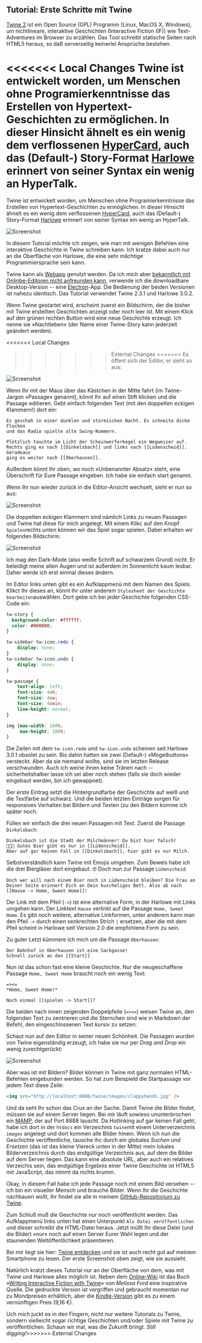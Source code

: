 ## Tutorial: Erste Schritte mit Twine

[Twine 2](http://cognitiones.kantel-chaos-team.de/multimedia/spieleprogrammierung/twine2.html) ist ein Open Source (GPL) Programm (Linux, MacOS X, Windows), um nichtlineare, interaktive Geschichten (Interactive Fiction (IF)) wie Text-Adventures im Browser zu erzählen. Das Tool schreibt statische Seiten nach HTML5 heraus, so daß serverseitig keinerlei Ansprüche bestehen.

<<<<<<< Local Changes
Twine ist entwickelt worden, um Menschen ohne Programierkenntnisse das Erstellen von Hypertext-Geschichten zu ermöglichen. In dieser Hinsicht ähnelt es ein wenig dem verflossenen [HyperCard](http://cognitiones.kantel-chaos-team.de/programmierung/hypercard.html), auch das (Default-) Story-Format [Harlowe](https://twine2.neocities.org/) erinnert von seiner Syntax ein wenig an HyperTalk.
=======
Twine ist entwickelt worden, um Menschen ohne Programierkenntnisse das Erstellen von Hypertext-Geschichten zu ermöglichen. In dieser Hinsicht ähnelt es ein wenig dem verflossenen [HyperCard](http://cognitiones.kantel-chaos-team.de/programmierung/hypercard.html), auch das (Default-) Story-Format [Harlowe](https://twine2.neocities.org/) erinnert von seiner Syntax ein wenig an HyperTalk.

![Screenshot](images/twineentdecken.jpg)

In diesem Tutorial möchte ich zeigen, wie man mit wenigen Befehlen eine interaktive Geschichte in Twine schreiben kann. Ich kratze dabei auch nur an die Oberfläche von Harlowe, die eine sehr mächtige Programmiersprache sein kann.

Twine kann als [Webapp](http://twinery.org/2/#!/stories) genutzt werden. Da ich mich aber [bekanntlich mit Onlinbe-Editoren nicht anfreunden kann](http://blog.schockwellenreiter.de/2019/08/2019081901.html), verwende ich die downloadbare Desktop-Version -- eine [Electron](http://cognitiones.kantel-chaos-team.de/webworking/frameworks/electron.html)-App. Die Bedienung der beiden Versionen ist nahezu identisch. Das Tutorial verwendet Twine 2.3.1 und Harlowe 3.0.2.

Wenn Twine gestartet wird, erscheint zuerst ein Bildschirm, der die bisher mit Twine erstellten Geschichten anzeigt oder noch leer ist. Mit einem Klick auf den grünen rechten Button wird eine neue Geschichte erzeugt. Ich nenne sie »Nachtleben« (der Name einer Twine-Story kann jederzeit geändert werden).

<<<<<<< Local Changes
>>>>>>> External Changes
=======
Es öffent sich der Editor, er sieht so aus:

![Screenshot](images/nachtleben01.jpg)

Wenn Ihr mit der Maus über das Kästchen in der Mitte fahrt (im Twine-Jargon »Passage« genannt), könnt Ihr auf einen Stift klicken und die Passage editieren. Gebt einfach folgenden Text (mit den doppelten eckigen Klammern!) dort ein:

~~~
Es geschah in einer dunklen und stürmischen Nacht. Es schneite dicke Flocken
und das Radio spielte alte Swing-Nummern.

Plötzlich tauchte im Licht der Scheinwerferkegel ein Wegweiser auf.
Rechts ging es nach [[Dinkelsbach]] und links nach [[Lüdenscheid]]. Geradeaus
ging es weiter nach [[Oberhausen]].
~~~

Außerdem könnt Ihr oben, wo noch »Unbenannter Absatz« steht, eine Überschrift für Eure Passage eingeben. Ich habe sie einfach start genannt.

Wenn Ihr nun wieder zurück in die Editor-Ansicht wechselt, sieht er nun so aus:

![Screenshot](images/nachtleben02.jpg)

Die doppelten eckigen Klammern sind nämlich Links zu neuen Passagen und Twine hat diese für mich angelegt. Mit einem Klikc auf den Knopf `Spielen`rechts unten können wir das Spiel sogar spielen. Dabei erhalten wir folgenden Bildschirm:

![Screenshot](images/nachtleben03.jpg)

Ich mag den Dark-Mode (also weiße Schrift auf schwarzem Grund) nicht. Er beleidigt meine alten Augen und ist außerdem im Sonnenlicht kaum lesbar. Daher werde ich erst einmal dieses ändern.

Im Editor links unten gibt es ein Aufklappmenü mit dem Namen des Spiels. Klikct Ihr dieses an, könnt Ihr unter anderem `Stylesheet der Geschichte bearbeiten`auswählen. Dort gebe ich bei jeder Geschichte folgenden CSS-Code ein:

~~~css
tw-story {
  background-color: #ffffff;
  color: #000000;
}

tw-sidebar tw-icon.redo {
	display: none;
}
tw-sidebar tw-icon.undo {
	display: none;
}

tw-passage {
	text-align: left; 
	font-size: 4vh;
	font-size: 4vw;
	font-size: 4vmin;
	line-height: normal;
}

img {max-width: 100%;
     max-height: 100%;
}
~~~

Die Zeilen mit dem `tw-icon.redo` und `tw-icon.undo` scheinen seit Harlowe 3.0.1 obsolet zu sein. Bis dahin hatten sie zwei (Default-) »Mogelbuttons« versteckt. Aber da sie niemand wollte, sind sie im letzten Release verschwunden. Auch ich weine ihnen keine Tränen nach -- sicherheitshalber lasse ich sei aber noch stehen (falls sie doch wieder eingebaut werden, bin ich gewappnet).

Der erste Eintrag setzt die Hintergrundfarbe der Geschichte auf weiß und die Textfarbe auf schwarz. Und die beiden letzten Einträge sorgen für responsives Verhalten bei Bildern und Texten (zu den Bildern komme ich später noch.

Füllen wir einfach die drei neuen Passagen mit Text. Zuerst die Passage `Dinkelsbach`:

~~~
Dinkelsbach ist die Stadt der Milchmänner! Du bist hier falsch!
🍺🍺🍺 Gutes Bier gibt es nur in [[Lüdenscheid]].
Aber auf gar keinen Fall in [[Dinkelsbach]], hier gibt es nur Milch.
~~~

Selbstverständlich kann Twine mit Emojis umgehen. Zum Beweis habe ich die drei Biergläser dort eingebaut. 🤓 Doch nun zur Passage `Lüdenscheid`:

~~~
Doch wer will nach einem Bier noch in Lüdenscheid bleiben? Die Frau an Deiner Seite erinnert Dich an Dein kuscheliges Bett. Also ab nach [[Hause -> Home, Sweet Home]]!
~~~

Der Link mit dem Pfeil (`->`) ist eine alternative Form, in der Harlowe mit Links umgehen kann. Der Linktext `Hause` verlinkt auf die Passage `Home, Sweet Home`. Es gibt noch weitere, alternative Linkformen, unter anderem kann man den Pfeil `->` durch einen senkrechten Strich `|` ersetzen, aber die mit dem Pfeil scheint in Harlowe seit Version 2.0 die empfohlene Form zu sein.

Zu guter Letzt kümmere ich mich um die Passage `Oberhausen`:

~~~
Der Bahnhof in Oberhausen ist eine Sackgasse!
Schnell zurück an den [[Start]]
~~~

Nun ist das schon fast eine kleine Geschichte. Nur die neugeschaffene Passage `Home, Sweet Home` braucht noch ein wenig Text:

~~~
=><=
*Home, Sweet Home!*

Noch einmal [[spielen -> Start]]?
~~~

Die beiden nach innen zeigenden Doppelpfeile (`=><=`) weisen Twine an, den folgenden Text zu zentrieren und die Sternchen sind wie in Markdown der Befehl, den eingeschlossenen Text *kursiv* zu setzen.

Schaut nun auf den Editor in seiner neuen Schönheit. Die Passagen wurden von Twine eigenständig erzeugt, ich habe sie nur per *Drag and Drop* ein wenig zurechtgerückt:

![Screenshot](images/nachtleben04.jpg)

Aber was ist mit Bildern? Bilder können in Twine mit ganz normalen HTML-Befehlen eingebunden werden. So hat zum Beispield die Startpassage vor jedem Text diese Zeile:

~~~html
<img src="http://localhost:8888/twine/images/clappyhands.jpg" />
~~~

Und da seht Ihr schon das Crux an der Sache. Damit Twine die Bilder findet, müssen sie auf einem Server liegen. Bei mir läuft sowieso ununterbrochen ein [MAMP](http://cognitiones.kantel-chaos-team.de/webworking/mamp.html), der auf Port 8888 lauscht. Da Hotlinking auf gar keinen Fall geht, habe ich dort in der `htdocs` ein Verzeichnis `twine`mit einem Unterverzeichnis `images` angelegt und dort kommen alle Bilder hinein. Wenn ich nun die Geschichte veröffentliche, tausche ihc durch ein globales *Suchen und Ersetzen* (das ist das kleine Viereck unten in der Mitte) mein lokales Bilderverzeichnis durch das endgültige Verzeichnis aus, auf dem die Bilder auf dem Server liegen. Das kann eine absolute URL, aber auch ein relatives Verzeichis sein, das endgültige Ergebnis einer Twine Geschichte ist HTML5 mit JavaScript, das nimmt da nichts krumm.

Okay, in diesem Fall habe ich jede Passage noch mit einem Bild versehen -- ich bin ein visueller Mensch und brauche Bilder. Wenn Ihr die Geschichte nachbauen wollt, Ihr findet sie alle in meinem [GitHub-Repositorium zu Twine](https://github.com/kantel/twine-entdecken).

Zum Schluß muß die Geschichte nur noch veröffentlicht werden. Das Aufklappmenü links unten hat einen Unterpunkt `Als Datei veröffentlichen` und dieser schreibt die HTML-Datei heraus. Jetzt müßt Ihr diese Datei (und die Bilder) »nur« noch auf einen Server Eurer Wahl legen und der staunenden Weltöffentlichkeit präsentieren.

Bei mir liegt sie hier: [Twine entdecken](http://blog.schockwellenreiter.de/gems/twine-entdecken/) und sie ist auch recht gut auf meinem Smartphone zu lesen. Der erste Screenshot oben zeigt, wie sie aussieht.

Natürlich kratzt dieses Tutorial nur an der Oberfläche von dem, was mit Twine und Harlowe alles möglich ist. Neben dem [Online-Wiki](http://twinery.org/wiki/) ist das Buch »[Writing Interactive Fiction with Twine][a1]» von *Melissa Ford* eine inspirative Quelle. Die gedruckte Version ist vergriffen und gebraucht momentan nur zu Mondpreisen erhältlich, aber die [Kindle-Version][a2] gibt es zu einem vernünftigen Preis (9,16&nbsp;€).

[a1]: https://www.amazon.de/Writing-Interactive-Fiction-Twine-Melissa/dp/0789756641/ref=as_li_ss_tl?_encoding=UTF8&qid=1566754634&sr=8-1&linkCode=ll1&tag=derschockwell-21&linkId=e6107a4df5fa296f4b08423aa12a34f0&language=de_DE

[a2]: https://www.amazon.de/Writing-Interactive-Fiction-Twine-English-ebook/dp/B01ERR2TN2/ref=as_li_ss_tl?_encoding=UTF8&qid=1566754634&sr=8-1&linkCode=ll1&tag=derschockwell-21&linkId=d5dd114a5f74fe977caa48eb1a07c46d&language=de_DE

Uch mich juckt es in den Fingern, nicht nur weitere Tutorials zu Twine, sondern vielleicht sogar richtige Geschichten und/oder Spiele mit Twine zu veröffentlichen. Schaun wir mal, was die Zukunft bringt. *Still digging!*>>>>>>> External Changes
